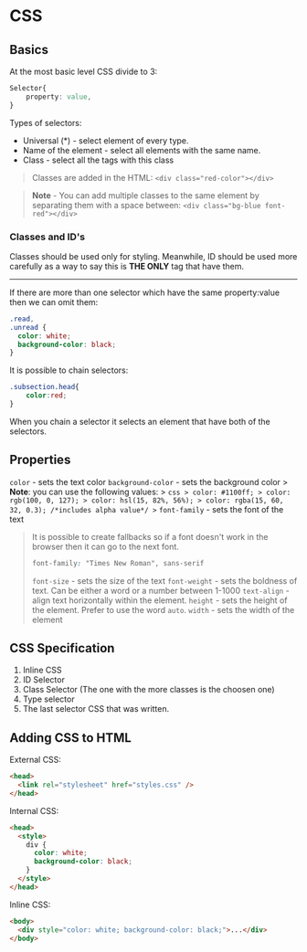 # CSS

## Basics

At the most basic level CSS divide to 3:

```CSS
Selector{
    property: value,
}
```

Types of selectors:

- Universal (\*) - select element of every type.
- Name of the element - select all elements with the same name.
- Class - select all the tags with this class

> Classes are added in the HTML:
> `<div class="red-color"></div>`

> **Note** - You can add multiple classes to the same element by separating
> them with a space between: `<div class="bg-blue font-red"></div>`

### Classes and ID's

Classes should be used only for styling.
Meanwhile, ID should be used more carefully as a way to say this is **THE ONLY**
tag that have them.

---

If there are more than one selector which have the same property:value then
we can omit them:

```CSS
.read,
.unread {
  color: white;
  background-color: black;
}
```

It is possible to chain selectors:

```CSS
.subsection.head{
    color:red;
}
```

When you chain a selector it selects an element that have both of the selectors.

## Properties

`color` - sets the text color
`background-color` - sets the background color > **Note**: you can use the following values: > `css > color: #1100ff; > color: rgb(100, 0, 127); > color: hsl(15, 82%, 56%); > color: rgba(15, 60, 32, 0.3); /*includes alpha value*/ >`
`font-family` - sets the font of the text

> It is possible to create fallbacks so if a font doesn't work in the browser then it can go to the next font.
>
> ```CSS
> font-family: "Times New Roman", sans-serif
> ```
>
> `font-size` - sets the size of the text
> `font-weight` - sets the boldness of text. Can be either a word or a number between 1-1000
> `text-align` - align text horizontally within the element.
> `height` - sets the height of the element. Prefer to use the word `auto`.
> `width` - sets the width of the element

## CSS Specification

1. Inline CSS
2. ID Selector
3. Class Selector (The one with the more classes is the choosen one)
4. Type selector
5. The last selector CSS that was written.

## Adding CSS to HTML

External CSS:

```html
<head>
  <link rel="stylesheet" href="styles.css" />
</head>
```

Internal CSS:

```html
<head>
  <style>
    div {
      color: white;
      background-color: black;
    }
  </style>
</head>
```

Inline CSS:

```html
<body>
  <div style="color: white; background-color: black;">...</div>
</body>
```
